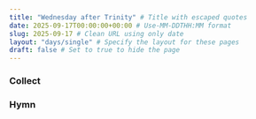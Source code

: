 ```yaml
---
title: "Wednesday after Trinity" # Title with escaped quotes
date: 2025-09-17T00:00:00+00:00 # Use-MM-DDTHH:MM format
slug: 2025-09-17 # Clean URL using only date
layout: "days/single" # Specify the layout for these pages
draft: false # Set to true to hide the page
---
```


### Collect


### Hymn